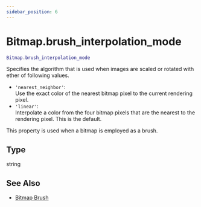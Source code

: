 ```yaml
---
sidebar_position: 6
---
```


# Bitmap.brush_interpolation_mode
```lua
Bitmap.brush_interpolation_mode
```
Specifies the algorithm that is used when images are scaled or rotated with ether of following values.

- `'nearest_neighbor'`:<br/>
    Use the exact color of the nearest bitmap pixel to the current rendering pixel.
- `'linear'`:<br/>
    Interpolate a color from the four bitmap pixels that are the nearest to the rendering pixel. This is the default.

This property is used when a bitmap is employed as a brush.

## Type
string

## See Also
- [Bitmap Brush](/guide/graphics#bitmap-brush)
